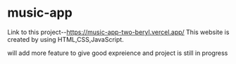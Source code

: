# music-app
Link to this project--https://music-app-two-beryl.vercel.app/
This website is created by using HTML,CSS,JavaScript.

will add more feature to give good expreience and project is still in progress
